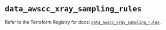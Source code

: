 # `data_awscc_xray_sampling_rules`

Refer to the Terraform Registry for docs: [`data_awscc_xray_sampling_rules`](https://registry.terraform.io/providers/hashicorp/awscc/0.70.0/docs/data-sources/xray_sampling_rules).
